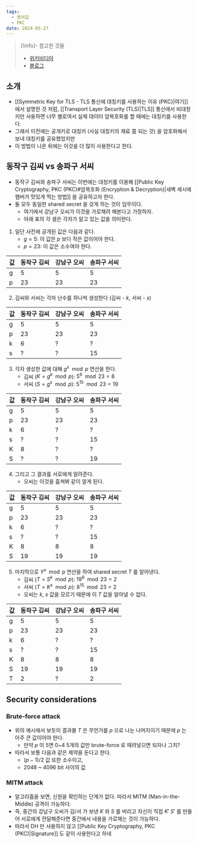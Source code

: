 ```yaml
---
tags:
  - 용어집
  - PKC
date: 2024-05-27
---
```

> [!info]- 참고한 것들
> - [위키비디아](https://en.wikipedia.org/wiki/Diffie%E2%80%93Hellman_key_exchange)
> - [블로그](https://velog.io/@jungbumwoo/%EB%94%94%ED%94%BC-%ED%97%AC%EB%A8%BC-DH-key-Diffie-Hellman-protocol-%EC%9D%B4%EB%9E%80)

## 소개

- [[Symmetric Key for TLS - TLS 통신에 대칭키를 사용하는 이유 (PKC)|여기]] 에서 설명한 것 처럼, [[Transport Layer Security (TLS)|TLS]] 통신에서 비대칭키만 사용하면 너무 별로여서 실제 데이터 암복호화를 할 때에는 대칭키를 사용한다.
- 그래서 이전에는 공개키로 대칭키 (사실 대칭키의 재료 쯤 되는 것) 을 암호화해서 보내 대칭키를 공유했었지만
- 이 방법이 나온 뒤에는 이것을 더 많이 사용한다고 한다.

## 동작구 김씨 vs 송파구 서씨

- 동작구 김씨와 송파구 서씨는 이번에는 대칭키를 이용해 [[Public Key Cryptography, PKC (PKC)#암복호화 (Encryption & Decryption)|새벽 세시에 햄버거 맛있게 먹는 방법]] 을 공유하고자 한다.
- 둘 모두 동일한 shared secret 을 갖게 하는 것이 임무이다.
	- 여기에서 강남구 오씨가 이것을 가로채려 해본다고 가정하자.
	- 아래 표의 각 셀은 각자가 알고 있는 값을 의미한다.

1. 일단 사전에 공개된 값은 다음과 같다.
	- $g = 5$: 이 값은 $p$ 보다 작은 값이어야 한다.
	- $p = 23$: 이 값은 소수여야 한다.

| 값   | 동작구 김씨 | 강남구 오씨 | 송파구 서씨 |
| --- | ------ | ------ | ------ |
| g   | 5      | 5      | 5      |
| p   | 23     | 23     | 23     |

2. 김씨와 서씨는 각자 난수를 하나씩 생성한다 (김씨 - $k$, 서씨 - $s$)

| 값   | 동작구 김씨 | 강남구 오씨 | 송파구 서씨 |
| --- | ------ | ------ | ------ |
| g   | 5      | 5      | 5      |
| p   | 23     | 23     | 23     |
| k   | 6      | ?      | ?      |
| s   | ?      | ?      | 15     |

3. 각자 생성한 값에 대해 $g^x\mod{p}$ 연산을 한다.
	- 김씨 ($K = g^{k}\mod{p}$): $5^{6}\mod{23} = 8$
	- 서씨 ($S = g^{s}\mod{p}$): $5^{15}\mod{23} = 19$

| 값   | 동작구 김씨 | 강남구 오씨 | 송파구 서씨 |
| --- | ------ | ------ | ------ |
| g   | 5      | 5      | 5      |
| p   | 23     | 23     | 23     |
| k   | 6      | ?      | ?      |
| s   | ?      | ?      | 15     |
| K   | 8      | ?      | ?      |
| S   | ?      | ?      | 19     |

4. 그리고 그 결과를 서로에게 알려준다.
	- 오씨는 이것을 훔쳐봐 같이 알게 된다.

| 값   | 동작구 김씨 | 강남구 오씨 | 송파구 서씨 |
| --- | ------ | ------ | ------ |
| g   | 5      | 5      | 5      |
| p   | 23     | 23     | 23     |
| k   | 6      | ?      | ?      |
| s   | ?      | ?      | 15     |
| K   | 8      | 8      | 8      |
| S   | 19     | 19     | 19     |

5. 마지막으로 $Y^x\mod{p}$  연산을 하여 shared secret $T$ 를 알아낸다.
	- 김씨 ($T = S^{k}\mod{p}$): $19^{6}\mod{23} = 2$
	- 서씨 ($T = K^{s}\mod{p}$): $8^{15}\mod{23} = 2$
	- 오씨는 $k$, $s$ 값을 모르기 때문에 이 $T$ 값을 알아낼 수 없다.

| 값   | 동작구 김씨 | 강남구 오씨 | 송파구 서씨 |
| --- | ------ | ------ | ------ |
| g   | 5      | 5      | 5      |
| p   | 23     | 23     | 23     |
| k   | 6      | ?      | ?      |
| s   | ?      | ?      | 15     |
| K   | 8      | 8      | 8      |
| S   | 19     | 19     | 19     |
| T   | 2      | ?      | 2      |

## Security considerations

### Brute-force attack

- 위의 예시에서 보듯이 결과물 $T$ 은 무언가를 $p$ 으로 나눈 나머지이기 때문에 $p$ 는 아주 큰 값이어야 한다.
	- 만약 $p$ 이 5면 0~4 5개의 값만 brute-force 로 때려넣으면 되자나 그치?
- 따라서 보통 다음과 같은 제약을 둔다고 한다.
	- $(p - 1) / 2$ 값 또한 소수이고,
	- 2048 ~ 4096 bit 사이의 값

### MITM attack

- 알고리즘을 보면, 신원을 확인하는 단계가 없다. 따라서 MITM (Man-in-the-Middle) 공격이 가능하다.
- 즉, 중간의 강남구 오씨가 김/서 가 보낸 $K$ 와 $S$ 를 버리고 자신이 직접 $K'$ $S'$ 를 만들어 서로에게 전달해준다면 중간에서 내용을 가로채는 것이 가능하다.
- 따라서 DH 만 사용하지 않고 [[Public Key Cryptography, PKC (PKC)|Signature]] 도 같이 사용한다고 하네
